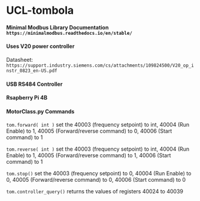 # UCL-tombola

#### Minimal Modbus Library Documentation `https://minimalmodbus.readthedocs.io/en/stable/`

#### Uses V20 power controller
Datasheet: ` https://support.industry.siemens.com/cs/attachments/109824500/V20_op_instr_0823_en-US.pdf`
 
 
#### USB RS484 Controller

#### Rsapberry Pi 4B



#### MotorClass.py Commands

`tom.forward( int )`                  set the 40003 (frequency setpoint) to int, 40004 (Run Enable) to 1, 40005 (Forward/reverse command) to 0, 40006 (Start command) to 1

`tom.reverse( int )`                set the 40003 (frequency setpoint) to int, 40004 (Run Enable) to 1, 40005 (Forward/reverse command) to 1, 40006 (Start command) to 1

`tom.stop()`                        set the 40003 (frequency setpoint) to 0, 40004 (Run Enable) to 0, 40005 (Forward/reverse command) to 0, 40006 (Start command) to 0

`tom.controller_query()`            returns the values of registers 40024 to 40039

